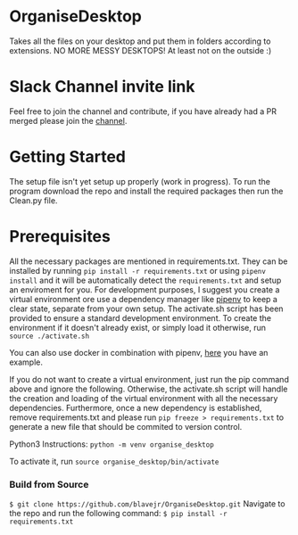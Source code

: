 # OrganiseDesktop

Takes all the files on your desktop and put them in folders according to extensions. NO MORE MESSY DESKTOPS!
At least not on the outside :)

# Slack Channel invite link
Feel free to join the channel and contribute, if you have already had a PR merged please join the [channel](https://join.slack.com/t/organisedesktop/shared_invite/enQtMzA2NTI2MTI0MzY4LWRlOWRjOGM0YTJmYjFiZGU3ZTUzM2M0MTA2N2U3MzljMmFhNGIyODlmZDg2N2E1Y2EwOWFiZjcxMzYzYjcyMTk).

# Getting Started

The setup file isn't yet setup up properly (work in progress). To run the program download
the repo and install the required packages then run the Clean.py file.

# Prerequisites
All the necessary packages are mentioned in requirements.txt. They can be installed by
running `pip install -r requirements.txt` or using ``pipenv install`` and it will be automatically detect the `requirements.txt` and setup an enviroment for you. For development purposes, I suggest you create a
virtual environment ore use a dependency manager like [pipenv](https://github.com/pypa/pipenv)
 to keep a clear state, separate from your own setup.
The activate.sh script has been provided to ensure a standard development environment. To create the environment if it doesn't already exist, or simply load it otherwise, run `source ./activate.sh`

You can also use docker in combination with pipenv, [here](https://github.com/dfederschmidt/docker-pipenv-sample) you have an example.

If you do not want to create a virtual environment, just run the pip command above and ignore the following. Otherwise, the activate.sh script will handle the creation and loading of the virtual environment with all the necessary dependencies. Furthermore, once a new dependency is established, remove requirements.txt and please run `pip freeze > requirements.txt` to generate a new file that should be commited to version control.

Python3 Instructions:
`python -m venv organise_desktop`

To activate it, run `source organise_desktop/bin/activate`

### Build from Source

`$ git clone https://github.com/blavejr/OrganiseDesktop.git`
Navigate to the repo and run the following command:
`$ pip install -r requirements.txt`
